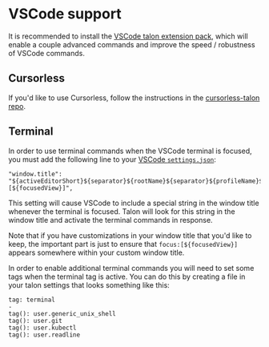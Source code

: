 # VSCode support

It is recommended to install the [VSCode talon extension pack](https://marketplace.visualstudio.com/items?itemName=pokey.talon), which will enable a couple advanced commands and improve the speed / robustness of VSCode commands.

## Cursorless

If you'd like to use Cursorless, follow the instructions in the [cursorless-talon repo](https://github.com/pokey/cursorless-talon).

## Terminal

In order to use terminal commands when the VSCode terminal is focused, you must add the following line to your [VSCode `settings.json`](https://code.visualstudio.com/docs/getstarted/settings#_settingsjson):

```
"window.title": "${activeEditorShort}${separator}${rootName}${separator}${profileName}${separator}focus:[${focusedView}]",
```

This setting will cause VSCode to include a special string in the window title whenever the terminal is focused. Talon will look for this string in the window title and activate the terminal commands in response.

Note that if you have customizations in your window title that you'd like to keep, the important part is just to ensure that `focus:[${focusedView}]` appears somewhere within your custom window title.

In order to enable additional terminal commands you will need to set some tags when the terminal tag is active. You can do this by creating a file in your talon settings that looks something like this:

```
tag: terminal
-
tag(): user.generic_unix_shell
tag(): user.git
tag(): user.kubectl
tag(): user.readline
```
